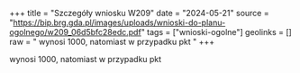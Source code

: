 +++
title = "Szczegóły wniosku W209"
date = "2024-05-21"
source = "https://bip.brg.gda.pl/images/uploads/wnioski-do-planu-ogolnego/w209_06d5bfc28edc.pdf"
tags = ["wnioski-ogolne"]
geolinks = []
raw = " wynosi 1000, natomiast w przypadku pkt "
+++

 wynosi 1000, natomiast w przypadku pkt 


